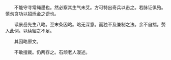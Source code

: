<!-- { "loadSidebar": true } -->
　　不能守寻常绳墨也。然必察其生气未艾。方可特出奇兵以击之。若脉证俱殆。慎勿贪功以招烁金之谤也。

　　读景岳先生八略。至末条因略。略无深意。而独不及兼制之法。余不自揣。赘入此例。以续貂之不足。

　　其因略原文。

　　不敢擅裁。仍两存之。石顽老人漫述。

　　
